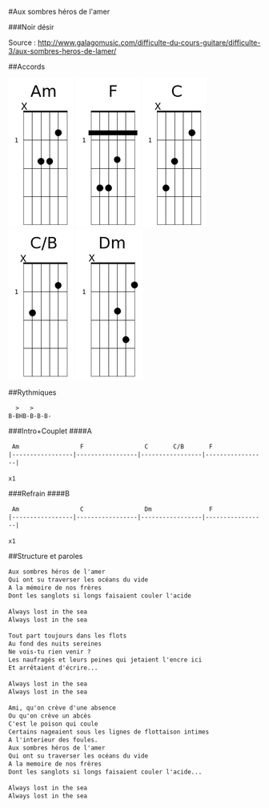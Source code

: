 #Aux sombres héros de l'amer

###Noir désir


Source : http://www.galagomusic.com/difficulte-du-cours-guitare/difficulte-3/aux-sombres-heros-de-lamer/

##Accords

![Am](https://raw.githubusercontent.com/GeReinhart/guitar/master/chords/Am.png)
![F](https://raw.githubusercontent.com/GeReinhart/guitar/master/chords/F.png)
![C](https://raw.githubusercontent.com/GeReinhart/guitar/master/chords/C.png)
![C/B](https://raw.githubusercontent.com/GeReinhart/guitar/master/chords/C_base_B.png)
![Dm](https://raw.githubusercontent.com/GeReinhart/guitar/master/chords/Dm.png)

##Rythmiques
```
  >   >
B-BHB-B-B-B-
```
###Intro+Couplet
####A
```
 Am                 F                 C       C/B       F
|-----------------|-----------------|-----------------|-----------------|
                                                                          x1
```                                                                          

###Refrain
####B
```
 Am                 C                 Dm                F
|-----------------|-----------------|-----------------|-----------------|
                                                                          x1
```                                                                          


##Structure et paroles 
```
Aux sombres héros de l'amer 
Qui ont su traverser les océans du vide 
A la mémoire de nos frères 
Dont les sanglots si longs faisaient couler l'acide 

Always lost in the sea 
Always lost in the sea 

Tout part toujours dans les flots 
Au fond des nuits sereines 
Ne vois-tu rien venir ? 
Les naufragés et leurs peines qui jetaient l'encre ici 
Et arrêtaient d'écrire... 

Always lost in the sea 
Always lost in the sea 

Ami, qu'on crève d'une absence 
Ou qu'on crève un abcès 
C'est le poison qui coule 
Certains nageaient sous les lignes de flottaison intimes 
A l'interieur des foules. 
Aux sombres héros de l'amer 
Qui ont su traverser les océans du vide 
A la memoire de nos frères 
Dont les sanglots si longs faisaient couler l'acide... 

Always lost in the sea 
Always lost in the sea
```

